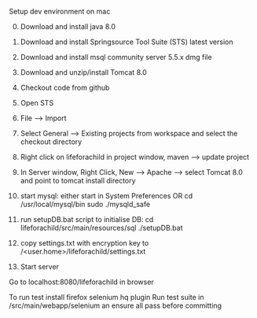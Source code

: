 Setup dev environment on mac

0. Download and install java 8.0
1. Download and install Springsource Tool Suite (STS) latest version
2. Download and install msql community server 5.5.x dmg file
3. Download and unzip/install Tomcat 8.0
4. Checkout code from github
5. Open STS
6. File --> Import
7. Select General --> Existing projects from workspace and select the checkout directory
8. Right click on lifeforachild in project window, maven —> update project
9. In Server window, Right Click, New —> Apache —> select Tomcat 8.0 and point to tomcat install directory


10. start mysql: 
either start in System Preferences OR 
cd /usr/local/mysql/bin
sudo ./mysqld_safe
11. run setupDB.bat script to initialise DB:
cd lifeforachild/src/main/resources/sql
./setupDB.bat
12. copy settings.txt with encryption key to /<user.home>/lifeforachild/settings.txt
13. Start server

Go to localhost:8080/lifeforachild in browser

To run test install firefox selenium hq plugin
Run test suite in /src/main/webapp/selenium an ensure all pass before committing


